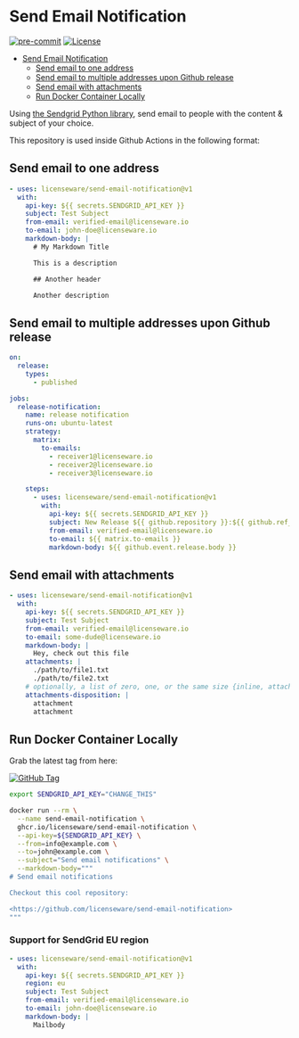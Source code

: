 # Send Email Notification

[![pre-commit](https://img.shields.io/badge/pre--commit-enabled-brightgreen?logo=pre-commit&logoColor=white)](./.pre-commit-config.yaml)
[![License](https://img.shields.io/github/license/licenseware/send-email-notification)](./LICENSE)

<!-- START doctoc generated TOC please keep comment here to allow auto update -->
<!-- DON'T EDIT THIS SECTION, INSTEAD RE-RUN doctoc TO UPDATE -->

- [Send Email Notification](#send-email-notification)
  - [Send email to one address](#send-email-to-one-address)
  - [Send email to multiple addresses upon Github release](#send-email-to-multiple-addresses-upon-github-release)
  - [Send email with attachments](#send-email-with-attachments)
  - [Run Docker Container Locally](#run-docker-container-locally)

<!-- END doctoc generated TOC please keep comment here to allow auto update -->

Using [the Sendgrid Python library](https://pypi.org/project/sendgrid/), send
email to people with the content & subject of your choice.

This repository is used inside Github Actions in the following format:

## Send email to one address

```yaml
- uses: licenseware/send-email-notification@v1
  with:
    api-key: ${{ secrets.SENDGRID_API_KEY }}
    subject: Test Subject
    from-email: verified-email@licenseware.io
    to-email: john-doe@licenseware.io
    markdown-body: |
      # My Markdown Title

      This is a description

      ## Another header

      Another description
```

## Send email to multiple addresses upon Github release

```yaml
on:
  release:
    types:
      - published

jobs:
  release-notification:
    name: release notification
    runs-on: ubuntu-latest
    strategy:
      matrix:
        to-emails:
          - receiver1@licenseware.io
          - receiver2@licenseware.io
          - receiver3@licenseware.io

    steps:
      - uses: licenseware/send-email-notification@v1
        with:
          api-key: ${{ secrets.SENDGRID_API_KEY }}
          subject: New Release ${{ github.repository }}:${{ github.ref_name }}
          from-email: verified-email@licenseware.io
          to-email: ${{ matrix.to-emails }}
          markdown-body: ${{ github.event.release.body }}
```

## Send email with attachments

```yaml
- uses: licenseware/send-email-notification@v1
  with:
    api-key: ${{ secrets.SENDGRID_API_KEY }}
    subject: Test Subject
    from-email: verified-email@licenseware.io
    to-email: some-dude@licenseware.io
    markdown-body: |
      Hey, check out this file
    attachments: |
      ./path/to/file1.txt
      ./path/to/file2.txt
    # optionally, a list of zero, one, or the same size {inline, attachment}
    attachments-disposition: |
      attachment
      attachment
```

## Run Docker Container Locally

Grab the latest tag from here:

[![GitHub Tag](https://img.shields.io/github/v/tag/licenseware/send-email-notification?sort=semver&style=plastic&label=latest%20tag&color=light-green)](https://github.com/licenseware/send-email-notification/pkgs/container/send-email-notification)

```bash
export SENDGRID_API_KEY="CHANGE_THIS"

docker run --rm \
  --name send-email-notification \
  ghcr.io/licenseware/send-email-notification \
  --api-key=${SENDGRID_API_KEY} \
  --from=info@example.com \
  --to=john@example.com \
  --subject="Send email notifications" \
  --markdown-body="""
# Send email notifications

Checkout this cool repository:

<https://github.com/licenseware/send-email-notification>
"""
```

### Support for SendGrid EU region

```yaml
- uses: licenseware/send-email-notification@v1
  with:
    api-key: ${{ secrets.SENDGRID_API_KEY }}
    region: eu
    subject: Test Subject
    from-email: verified-email@licenseware.io
    to-email: john-doe@licenseware.io
    markdown-body: |
      Mailbody
```
